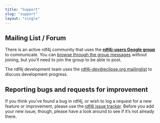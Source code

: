 ```yaml
---
title: "Support"
slug: "support"
layout: "single"
---
```


## Mailing List / Forum

There is an active rdf4j community that uses the **[rdf4j-users Google group]( https://groups.google.com/d/forum/rdf4j-users)** to communicate. You can [browse through the group messages](https://groups.google.com/d/forum/rdf4j-users) without joining, but you’ll need to join the group to be able to post.

The rdf4j development team uses the [rdf4j-dev@eclipse.org mailinglist](https://dev.eclipse.org/mailman/listinfo/rdf4j-dev) to discuss development progress.

## Reporting bugs and requests for improvement

If you think you’ve found a bug in rdf4j, or wish to log a request for a new feature or improvement, please use the [rdf4j issue tracker](.https://github.com/eclipse/rdf4j/issues). Before you add your new issue, though, please have a look around to see if it’s not already there.
